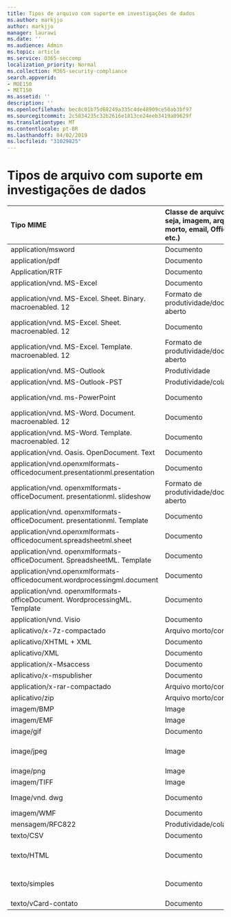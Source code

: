 ```yaml
---
title: Tipos de arquivo com suporte em investigações de dados
ms.author: markjjo
author: markjjo
manager: laurawi
ms.date: ''
ms.audience: Admin
ms.topic: article
ms.service: O365-seccomp
localization_priority: Normal
ms.collection: M365-security-compliance
search.appverid:
- MOE150
- MET150
ms.assetid: ''
description: ''
ms.openlocfilehash: bec8c01b75d68249a335c4de48909ce50ab3bf97
ms.sourcegitcommit: 2c5834235c32b2616e1813ce24eeb3419a09629f
ms.translationtype: MT
ms.contentlocale: pt-BR
ms.lasthandoff: 04/02/2019
ms.locfileid: "31029825"
---
```

# <a name="supported-file-types-in-data-investigations"></a>Tipos de arquivo com suporte em investigações de dados


| Tipo MIME | Classe de arquivo (ou seja, imagem, arquivo morto, email, Office Doc, etc.) | Visualizador nativo | Texto | Visualizador de anotações | Extração de contêiner | Extensões possíveis |
| :- | :- | :- | :- | :- | :- | :- |
| application/msword | Documento | Sim | Sim | Sim | Não | . doc;. dat |
| application/pdf | Documento | Sim | Sim | Sim | Não | .pdf |
| Application/RTF | Documento | Sim | Sim | Sim | Não | . rtf;. Doc |
| application/vnd. MS-Excel | Documento | Sim | Sim | Sim | Não | . xls;. dat |
| application/vnd. MS-Excel. Sheet. Binary. macroenabled. 12 | Formato de produtividade/documento aberto | Sim | Sim | Não | Não | . xlsb |
| application/vnd. MS-Excel. Sheet. macroenabled. 12 | Documento | Sim | Sim | Sim | Não | . xlsm |
| application/vnd. MS-Excel. Template. macroenabled. 12 | Formato de produtividade/documento aberto | Não | Sim | Não | Não | . xltm |
| application/vnd. MS-Outlook | Produtividade | Não | Não | Não | Não | . msg |
| application/vnd. MS-Outlook-PST | Produtividade/colaboração | Não | Não | Não | Sim | . pst |
| application/vnd. ms-PowerPoint | Documento | Sim | Sim | Sim | Não | . ppt;. PPS;. Pot |
| application/vnd. MS-Word. Document. macroenabled. 12 | Documento | Sim | Sim | Sim | Não | .docm |
| application/vnd. MS-Word. Template. macroenabled. 12 | Documento | Sim | Sim | Sim | Não | . dotm |
| application/vnd. Oasis. OpenDocument. Text | Documento | Sim | Sim | Sim | Não | ODT  |
| application/vnd.openxmlformats-officedocument.presentationml.presentation | Documento | Sim | Sim | Sim | Não | . pptx |
| application/vnd. openxmlformats-officeDocument. presentationml. slideshow | Formato de produtividade/documento aberto | Sim | Sim | Sim | Não | . ppsx |
| application/vnd. openxmlformats-officeDocument. presentationml. Template | Documento | Sim | Sim | Sim | Não | . potx |
| application/vnd.openxmlformats-officedocument.spreadsheetml.sheet | Documento | Sim | Sim | Sim | Não | . xlsx |
| application/vnd. openxmlformats-officeDocument. SpreadsheetML. Template | Documento | Sim | Sim | Sim | Não | . xltx |
| application/vnd.openxmlformats-officedocument.wordprocessingml.document | Documento | Sim | Sim | Sim | Não | . docx |
| application/vnd. openxmlformats-officeDocument. WordprocessingML. Template | Documento | Sim | Sim | Sim | Não | . dotx |
| application/vnd. Visio | Documento | Sim | Sim | Sim | Não | . vsd |
| aplicativo/x-7z-compactado | Arquivo morto/contêiner | Não | Não | Não | Sim | .7z |
| aplicativo/XHTML + XML | Documento | Sim | Sim | Sim | Não | . XHTML |
| aplicativo/XML | Documento | Sim | Sim | Sim | Não | . xml |
| application/x-Msaccess | Documento | Sim | Sim | Sim | Não | . mdb |
| aplicativo/x-mspublisher | Documento | Sim | Sim | Sim | Não | . pub |
| application/x-rar-compactado | Arquivo morto/contêiner | Não | Não | Não | Sim | . rar |
| aplicativo/zip | Arquivo morto/contêiner | Não | Não | Não | Sim | . zip |
| imagem/BMP | Image | Sim | Sim | Sim | Não | . bmp |
| imagem/EMF | Image | Sim | Sim | Sim | Não | . EMF |
| image/gif | Documento | Sim | Sim | Sim | Não | . gif |
| image/jpeg | Image | Sim | Sim | Sim | Não | . jpg;. jpeg;. dat;. jpgt |
| image/png | Image | Sim | Sim | Sim | Não | . png |
| imagem/TIFF | Image | Sim | Sim | Sim | Não | . tif |
| Image/vnd. dwg | Documento | Sim | Sim | Sim | Não | . dwg;. DXF |
| imagem/WMF | Documento | Sim | Sim | Sim | Não | . wmf |
| mensagem/RFC822 | Produtividade/colaboração | Não | Não | Não | Não | . eml |
| texto/CSV | Documento | Sim | Sim | Sim | Não | . csv |
| texto/HTML | Documento | Sim | Sim | Sim | Não | . html;. shtml;. htm |
| texto/simples | Documento | Sim | Sim | Sim | Não | . txt;. css;. con;. pl;. csv;. dat |
| texto/vCard-contato | Documento | Sim | Sim | Sim | Não | . vcf |